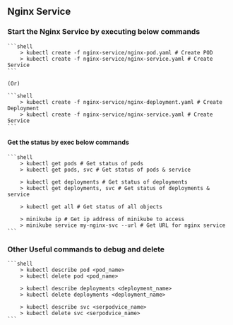 ## Nginx Service

### Start the Nginx Service by executing below commands
    ```shell
        > kubectl create -f nginx-service/nginx-pod.yaml # Create POD
        > kubectl create -f nginx-service/nginx-service.yaml # Create Service
    ```

    (Or)

    ```shell
        > kubectl create -f nginx-service/nginx-deployment.yaml # Create Deployment
        > kubectl create -f nginx-service/nginx-service.yaml # Create Service
    ```

#### Get the status by exec below commands

    ```shell
        > kubectl get pods # Get status of pods
        > kubectl get pods, svc # Get status of pods & service

        > kubectl get deployments # Get status of deployments
        > kubectl get deployments, svc # Get status of deployments & service

        > kubectl get all # Get status of all objects

        > minikube ip # Get ip address of minikube to access
        > minikube service my-nginx-svc --url # Get URL for nginx service
    ```

### Other Useful commands to debug and delete

    ```shell
        > kubectl describe pod <pod_name>
        > kubectl delete pod <pod_name>

        > kubectl describe deployments <deployment_name>
        > kubectl delete deployments <deployment_name>

        > kubectl describe svc <serpodvice_name>
        > kubectl delete svc <serpodvice_name>
    ```